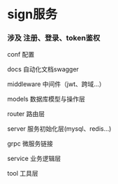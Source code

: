# sign服务
### 涉及 注册、登录、token鉴权

conf 配置

docs 自动化文档swagger

middleware 中间件（jwt、跨域...）

models 数据库模型与操作层

router 路由层

server 服务初始化层(mysql、redis...)

grpc 微服务链接

service 业务逻辑层

tool 工具层

